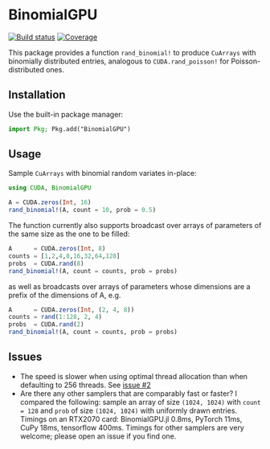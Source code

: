 # BinomialGPU

[![Build status](https://badge.buildkite.com/70a8c11259658ad6f836a4981791ed144bac80e65302291d0d.svg?branch=master)](https://buildkite.com/julialang/binomialgpu-dot-jl)
[![Coverage](https://codecov.io/gh/JuliaGPU/BinomialGPU.jl/branch/master/graph/badge.svg)](https://codecov.io/gh/JuliaGPU/BinomialGPU.jl)

This package provides a function `rand_binomial!` to produce `CuArrays` with binomially distributed entries, analogous to `CUDA.rand_poisson!` for Poisson-distributed ones.


## Installation

Use the built-in package manager:

```julia
import Pkg; Pkg.add("BinomialGPU")
```


## Usage

Sample `CuArrays` with binomial random variates in-place:
```julia
using CUDA, BinomialGPU

A = CUDA.zeros(Int, 16)
rand_binomial!(A, count = 10, prob = 0.5)
```
The function currently also supports broadcast over arrays of parameters of the same size as the one to be filled:
```julia
A      = CUDA.zeros(Int, 8)
counts = [1,2,4,8,16,32,64,128]
probs  = CUDA.rand(8)
rand_binomial!(A, count = counts, prob = probs)
```
as well as broadcasts over arrays of parameters whose dimensions are a prefix of the dimensions of A, e.g.
```julia
A      = CUDA.zeros(Int, (2, 4, 8))
counts = rand(1:128, 2, 4)
probs  = CUDA.rand(2)
rand_binomial!(A, count = counts, prob = probs)
```


## Issues

* The speed is slower when using optimal thread allocation than when defaulting to 256 threads. See [issue #2](https://github.com/JuliaGPU/BinomialGPU.jl/issues/2)
* Are there any other samplers that are comparably fast or faster? I compared the following: sample an array of size `(1024, 1024)` with `count = 128` and `prob` of size `(1024, 1024)` with uniformly drawn entries. Timings on an RTX2070 card: BinomialGPU.jl 0.8ms, PyTorch 11ms, CuPy 18ms, tensorflow 400ms. Timings for other samplers are very welcome; please open an issue if you find one.
